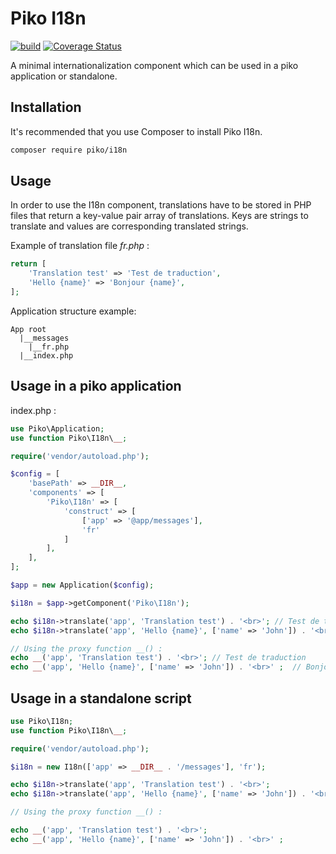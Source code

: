 # Piko I18n

[![build](https://github.com/piko-framework/i18n/actions/workflows/php.yml/badge.svg)](https://github.com/piko-framework/i18n/actions/workflows/php.yml)
[![Coverage Status](https://coveralls.io/repos/github/piko-framework/i18n/badge.svg?branch=main)](https://coveralls.io/github/piko-framework/i18n?branch=main)

A minimal internationalization component which can be used in a piko application or standalone.

## Installation

It's recommended that you use Composer to install Piko I18n.

```bash
composer require piko/i18n
```

## Usage

In order to use the I18n component, translations have to be stored in PHP 
files that return a key-value pair array of translations. Keys are strings to translate 
and values are corresponding translated strings.

Example of translation file *fr.php* :

```php
return [
    'Translation test' => 'Test de traduction',
    'Hello {name}' => 'Bonjour {name}',
];
```

Application structure example:

```
App root
  |__messages
    |__fr.php
  |__index.php
```

## Usage in a piko application

index.php :

```php
use Piko\Application;
use function Piko\I18n\__;

require('vendor/autoload.php');

$config = [
    'basePath' => __DIR__,
    'components' => [
        'Piko\I18n' => [
            'construct' => [
                ['app' => '@app/messages'],
                'fr'
            ]
        ],
    ],
];

$app = new Application($config);

$i18n = $app->getComponent('Piko\I18n');

echo $i18n->translate('app', 'Translation test') . '<br>'; // Test de traduction
echo $i18n->translate('app', 'Hello {name}', ['name' => 'John']) . '<br>' ; // Bonjour John

// Using the proxy function __() :
echo __('app', 'Translation test') . '<br>'; // Test de traduction
echo __('app', 'Hello {name}', ['name' => 'John']) . '<br>' ;  // Bonjour John
```

## Usage in a standalone script

```php
use Piko\I18n;
use function Piko\I18n\__;

require('vendor/autoload.php');

$i18n = new I18n(['app' => __DIR__ . '/messages'], 'fr');

echo $i18n->translate('app', 'Translation test') . '<br>';
echo $i18n->translate('app', 'Hello {name}', ['name' => 'John']) . '<br>' ;

// Using the proxy function __() :

echo __('app', 'Translation test') . '<br>';
echo __('app', 'Hello {name}', ['name' => 'John']) . '<br>' ;

```
